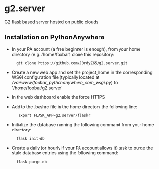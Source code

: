 # g2.server
G2 flask based server hosted on public clouds

## Installation on PythonAnywhere

- In your PA account (a free beginner is enough), from your home directory (e.g. /home/foobar) clone this repository:

        git clone https://github.com/J0rdyZ65/g2.server.git

- Create a new web app and set the project_home in the corresponding WSGI configuration file (typically located at */var/www/foobar_pythonanywhere_com_wsgi.py*) to '/home/foobar/g2.server'

- In the web dashboard enable the force HTTPS

- Add to the .bashrc file in the home directory the following line:
 
         export FLASK_APP=g2.server/flaskr

- Initialize the database running the following command from your home directory:

        flask init-db

- Create a daily (or hourly if your PA account allows it) task to purge the stale database entries using the following command:

        flask purge-db
